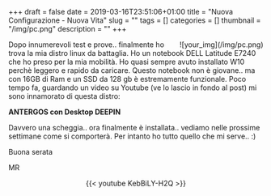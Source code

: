 +++
draft = false
date = 2019-03-16T23:51:06+01:00
title = "Nuova Configurazione - Nuova Vita"
slug = ""
tags = []
categories = []
thumbnail = "/img/pc.png"
description = ""
+++
<DIV  style="float:right;">![your_img](/img/pc.png)</DIV>
Dopo innumerevoli test e prove.. finalmente ho trova la mia distro linux da battaglia. Ho un notebook DELL Latitude E7240 che ho preso per la mia mobilità. Ho quasi sempre avuto installato W10 perchè leggero e rapido da caricare. Questo notebook non è giovane.. ma con 16GB di Ram e un SSD da 128 gb è estremamente funzionale. Poco tempo fa, guardando un video su Youtube (ve lo lascio in fondo al post) mi sono innamorato di questa distro:

**ANTERGOS con Desktop DEEPIN**

Davvero una scheggia.. ora finalmente è installata.. vediamo nelle prossime settimane come si comporterà. Per intanto ho tutto quello che mi serve.. :)

Buona serata

MR

<center>
{{< youtube KebBiLY-H2Q >}}
